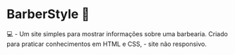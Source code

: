 # BarberStyle 💈
💻 - Um site simples para mostrar informações sobre uma barbearia. Criado para praticar conhecimentos em HTML e CSS, - site não responsivo.
